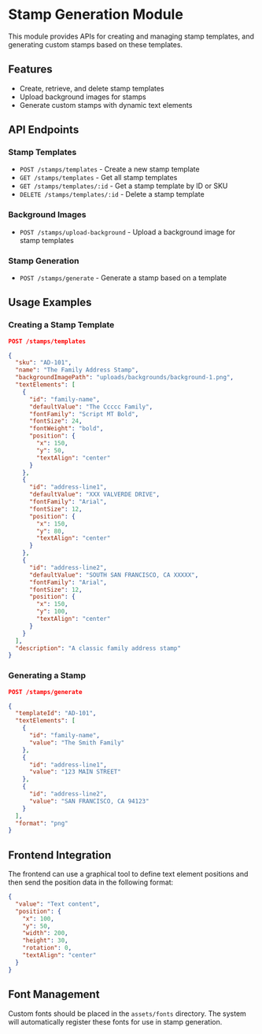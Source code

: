 # Stamp Generation Module

This module provides APIs for creating and managing stamp templates, and generating custom stamps based on these templates.

## Features

- Create, retrieve, and delete stamp templates
- Upload background images for stamps
- Generate custom stamps with dynamic text elements

## API Endpoints

### Stamp Templates

- `POST /stamps/templates` - Create a new stamp template
- `GET /stamps/templates` - Get all stamp templates
- `GET /stamps/templates/:id` - Get a stamp template by ID or SKU
- `DELETE /stamps/templates/:id` - Delete a stamp template

### Background Images

- `POST /stamps/upload-background` - Upload a background image for stamp templates

### Stamp Generation

- `POST /stamps/generate` - Generate a stamp based on a template

## Usage Examples

### Creating a Stamp Template

```json
POST /stamps/templates

{
  "sku": "AD-101",
  "name": "The Family Address Stamp",
  "backgroundImagePath": "uploads/backgrounds/background-1.png",
  "textElements": [
    {
      "id": "family-name",
      "defaultValue": "The Ccccc Family",
      "fontFamily": "Script MT Bold",
      "fontSize": 24,
      "fontWeight": "bold",
      "position": {
        "x": 150,
        "y": 50,
        "textAlign": "center"
      }
    },
    {
      "id": "address-line1",
      "defaultValue": "XXX VALVERDE DRIVE",
      "fontFamily": "Arial",
      "fontSize": 12,
      "position": {
        "x": 150,
        "y": 80,
        "textAlign": "center"
      }
    },
    {
      "id": "address-line2",
      "defaultValue": "SOUTH SAN FRANCISCO, CA XXXXX",
      "fontFamily": "Arial",
      "fontSize": 12,
      "position": {
        "x": 150,
        "y": 100,
        "textAlign": "center"
      }
    }
  ],
  "description": "A classic family address stamp"
}
```

### Generating a Stamp

```json
POST /stamps/generate

{
  "templateId": "AD-101",
  "textElements": [
    {
      "id": "family-name",
      "value": "The Smith Family"
    },
    {
      "id": "address-line1",
      "value": "123 MAIN STREET"
    },
    {
      "id": "address-line2",
      "value": "SAN FRANCISCO, CA 94123"
    }
  ],
  "format": "png"
}
```

## Frontend Integration

The frontend can use a graphical tool to define text element positions and then send the position data in the following format:

```json
{
  "value": "Text content",
  "position": {
    "x": 100,
    "y": 50,
    "width": 200,
    "height": 30,
    "rotation": 0,
    "textAlign": "center"
  }
}
```

## Font Management

Custom fonts should be placed in the `assets/fonts` directory. The system will automatically register these fonts for use in stamp generation. 